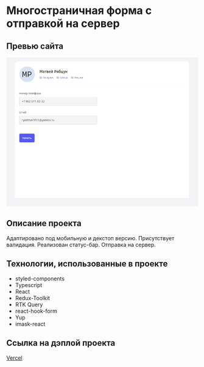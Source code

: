 # Многостраничная форма с отправкой на сервер

## Превью сайта

![Превью сайта](./preview.jpg)

## Описание проекта

Адаптировано под мобильную и декстоп версию. Присутствует валидация. Реализован статус-бар. Отправка на сервер.

## Технологии, использованные в проекте

* styled-components
* Typescript
* React
* Redux-Toolkit
* RTK Query
* react-hook-form
* Yup
* imask-react

## Ссылка на дэплой проекта

[Vercel](https://front-cloud-camp-five.vercel.app/)
